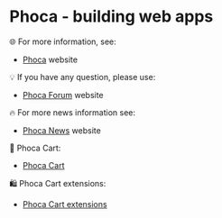 # Phoca - building web apps

🌐 For more information, see:
- [Phoca](https://www.phoca.cz) website

💡 If you have any question, please use:
- [Phoca Forum](https://www.phoca.cz/forum) website

🔥 For more news information see:
- [Phoca News](https://www.phoca.cz/news) website

🛒 Phoca Cart:
- [Phoca Cart](https://www.phoca.cz/phocacart)

🛍️ Phoca Cart extensions:
- [Phoca Cart extensions](https://www.phoca.cz/phocacart-extensions)
